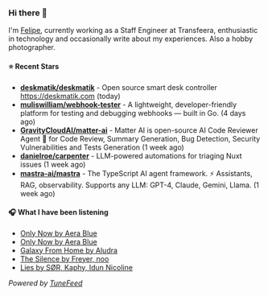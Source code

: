 ### Hi there 👋

I'm [Felipe](https://felipevm.com), currently working as a Staff Engineer at Transfeera, enthusiastic in technology and occasionally write about my experiences. Also a hobby photographer.

#### ⭐ Recent Stars
- **[deskmatik/deskmatik](https://github.com/deskmatik/deskmatik)** - Open source smart desk controller https://deskmatik.com (today)
- **[muliswilliam/webhook-tester](https://github.com/muliswilliam/webhook-tester)** - A lightweight, developer-friendly platform for testing and debugging webhooks — built in Go. (4 days ago)
- **[GravityCloudAI/matter-ai](https://github.com/GravityCloudAI/matter-ai)** - Matter AI is open-source AI Code Reviewer Agent 🤖 for Code Review, Summary Generation, Bug Detection, Security Vulnerabilities and Tests Generation (1 week ago)
- **[danielroe/carpenter](https://github.com/danielroe/carpenter)** - LLM-powered automations for triaging Nuxt issues (1 week ago)
- **[mastra-ai/mastra](https://github.com/mastra-ai/mastra)** - The TypeScript AI agent framework. ⚡ Assistants, RAG, observability. Supports any LLM: GPT-4, Claude, Gemini, Llama. (1 week ago)

#### 🎧 What I have been listening
- [Only Now by Aera Blue](https://open.spotify.com/track/4qLtYIEc5KvpuFNgSBvxHe)
- [Only Now by Aera Blue](https://open.spotify.com/track/4qLtYIEc5KvpuFNgSBvxHe)
- [Galaxy From Home by Aludra](https://open.spotify.com/track/1BTsjlr9xjyhsW8venOXrc)
- [The Silence by Freyer, noo](https://open.spotify.com/track/4XAoQwp9nspONq8R9k8Ybp)
- [Lies by SØR, Kaphy, Idun Nicoline](https://open.spotify.com/track/0jE9nuvGgaK4xrXdmyt7zL)

_Powered by [TuneFeed](https://tunefeed.app?ref=github.com)_
